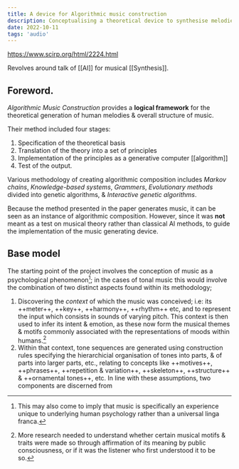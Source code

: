 ```yaml
---
title: A device for Algorithmic music construction
description: Conceptualising a theoretical device to synthesise melodies.
date: 2022-10-11
tags: 'audio'
---
```


<https://www.scirp.org/html/2224.html>

Revolves around talk of [[AI]] for musical [[Synthesis]].

## Foreword.

*Algorithmic Music Construction* provides a __logical framework__ for the theoretical generation of human melodies & overall structure of music.

Their method included four stages:

1. Specification of the theoretical basis
2. Translation of the theory into a set of principles
3. Implementation of the principles as a generative computer [[algorithm]]
4. Test of the output.

Various methodology of creating algorithmic composition includes *Markov chains*, *Knowledge-based systems*, *Grammers*, *Evolutionary methods* divided into genetic algorithms, & *Interactive genetic algorithms*.

Because the method presented in the paper generates music, it can be seen as an instance of algorithmic composition. However, since it was __not__ meant as a test on musical theory rather than classical AI methods, to guide the implementation of the music generating device.

## Base model

The starting point of the project involves the conception of music as a psychological phenomenon[^1]; in the cases of tonal music this would involve the combination of two distinct aspects found within its methodology;

1. Discovering the *context* of which the music was conceived; i.e: its ++meter++, ++key++, ++harmony++, ++rhythm++ etc, and to represent the input which consists in sounds of varying pitch. This context is then used to infer its intent & emotion, as these now form the musical themes & motifs commonly associated with the representations of moods within humans.[^2]
2. Within that context, tone sequences are generated using construction rules specifying the hierarchicial organisation of tones into parts, & of parts into larger parts, etc., relating to concepts like ++motives++, ++phrases++, ++repetition & variation++, ++skeleton++, ++structure++ & ++ornamental tones++, etc. In line with these assumptions, two components are discerned from


[^1]: This may also come to imply that music is specifically an experience unique to underlying human psychology rather than a universal linga franca.

[^2]: More research needed to understand whether certain musical motifs & traits were made so through affirmation of its meaning by public consciousness, or if it was the listener who first understood it to be so.